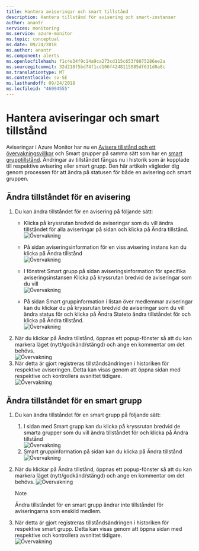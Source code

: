 ```yaml
---
title: Hantera aviseringar och smart tillstånd
description: Hantera tillstånd för avisering och smart-instanser
author: anantr
services: monitoring
ms.service: azure-monitor
ms.topic: conceptual
ms.date: 09/24/2018
ms.author: anantr
ms.component: alerts
ms.openlocfilehash: f1c4e34f9c14a9ca273cd115c653f8075286ee2a
ms.sourcegitcommit: 32d218f5bd74f1cd106f4248115985df631d0a8c
ms.translationtype: MT
ms.contentlocale: sv-SE
ms.lasthandoff: 09/24/2018
ms.locfileid: "46994555"
---
```

# <a name="manage-alert-and-smart-group-states"></a>Hantera aviseringar och smart tillstånd
Aviseringar i Azure Monitor har nu en [Avisera tillstånd och ett övervakningsvillkor](https://aka.ms/azure-alerts-overview) och Smart grupper på samma sätt som har en [smart grupptillstånd](https://aka.ms/smart-groups). Ändringar av tillståndet fångas nu i historik som är kopplade till respektive avisering eller smart grupp. Den här artikeln vägleder dig genom processen för att ändra på statusen för både en avisering och smart gruppen.

## <a name="change-the-state-of-an-alert"></a>Ändra tillståndet för en avisering
1. Du kan ändra tillståndet för en avisering på följande sätt: 
    * Klicka på kryssrutan bredvid de aviseringar som du vill ändra tillståndet för alla aviseringar på sidan och klicka på Ändra tillstånd.   
    ![Övervakning](./media/monitoring-alerts-managing-alert-states/state-all-alerts.jpg)
    * På sidan aviseringsinformation för en viss avisering instans kan du klicka på Ändra tillstånd   
    ![Övervakning](./media/monitoring-alerts-managing-alert-states/state-alert-details.jpg)
    * I fönstret Smart grupp på sidan aviseringsinformation för specifika aviseringsinstansen Klicka på kryssrutan bredvid de aviseringar som du vill    
    ![Övervakning](./media/monitoring-alerts-managing-alert-states/state-alert-details-sg.jpg)

    * På sidan Smart gruppinformation i listan över medlemmar aviseringar kan du klickar du på kryssrutan bredvid de aviseringar som du vill ändra status för och klicka på Ändra Stateto ändra tillståndet för och klicka på Ändra tillstånd.   
    ![Övervakning](./media/monitoring-alerts-managing-alert-states/state-sg-details-alerts.jpg)
1. När du klickar på Ändra tillstånd, öppnas ett popup-fönster så att du kan markera läget (nytt/godkänd/stängd) och ange en kommentar om det behövs.   
![Övervakning](./media/monitoring-alerts-managing-alert-states/state-alert-change.jpg)
1. När detta är gjort registreras tillståndsändringen i historiken för respektive aviseringen. Detta kan visas genom att öppna sidan med respektive och kontrollera avsnittet tidigare.    
![Övervakning](./media/monitoring-alerts-managing-alert-states/state-alert-history.jpg)

## <a name="change-the-state-of-a-smart-group"></a>Ändra tillståndet för en smart grupp
1. Du kan ändra tillståndet för en smart grupp på följande sätt:
    1. I sidan med Smart grupp kan du klicka på kryssrutan bredvid de smarta grupper som du vill ändra tillståndet för och klicka på Ändra tillstånd  
    ![Övervakning](./media/monitoring-alerts-managing-alert-states/state-sg-list.jpg)
    1. Smart gruppinformation på sidan kan du klicka på Ändra tillstånd        
    ![Övervakning](./media/monitoring-alerts-managing-alert-states/state-sg-details.jpg)
1. När du klickar på Ändra tillstånd, öppnas ett popup-fönster så att du kan markera läget (nytt/godkänd/stängd) och ange en kommentar om det behövs. 
![Övervakning](./media/monitoring-alerts-managing-alert-states/state-sg-change.jpg)
   > [!NOTE]
   >  Ändra tillståndet för en smart grupp ändrar inte tillståndet för aviseringarna som enskild medlem.

1. När detta är gjort registreras tillståndsändringen i historiken för respektive smart grupp. Detta kan visas genom att öppna sidan med respektive och kontrollera avsnittet tidigare.     
![Övervakning](./media/monitoring-alerts-managing-alert-states/state-sg-history.jpg)
